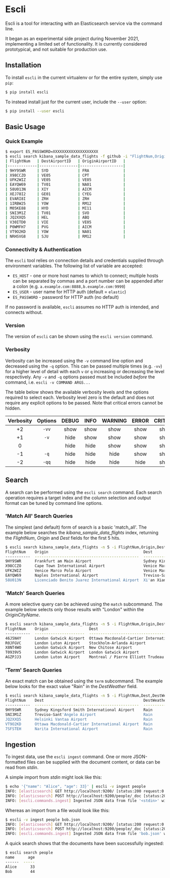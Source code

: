 # Escli

Escli is a tool for interacting with an Elasticsearch service via the command line.

It began as an experimental side project during November 2021, implementing a limited set of functionality.
It is currently considered prototypical, and not suitable for production use.


## Installation

To install `escli` in the current virtualenv or for the entire system, simply use `pip`:

```bash
$ pip install escli
```

To instead install just for the current user, include the `--user` option:

```bash
$ pip install --user escli
```


## Basic Usage

### Quick Example

```bash
$ export ES_PASSWORD=XXXXXXXXXXXXXXXXXXXX
$ escli search kibana_sample_data_flights -f github -i "FlightNum,OriginAirportID,DestAirportID" -n 15
| FlightNum   | DestAirportID   | OriginAirportID   |
|-------------|-----------------|-------------------|
| 9HY9SWR     | SYD             | FRA               |
| X98CCZO     | VE05            | CPT               |
| UFK2WIZ     | VE05            | VE05              |
| EAYQW69     | TV01            | NA01              |
| 58U013N     | XIY             | AICM              |
| XEJ78I2     | GE01            | CYEG              |
| EVARI8I     | ZRH             | ZRH               |
| 1IRBW25     | YOW             | RM12              |
| M05KE88     | HYD             | MI11              |
| SNI3M1Z     | TV01            | SVO               |
| JQ2XXQ5     | HEL             | ABQ               |
| V30ITD0     | VIE             | VE05              |
| P0WMFH7     | PVG             | AICM              |
| VT9O2KD     | YOW             | NA01              |
| NRHSVG8     | SJU             | RM12              |
```

### Connectivity & Authentication

The `escli` tool relies on connection details and credentials supplied through environment variables.
The following list of variable are accepted:
- `ES_HOST` - one or more host names to which to connect; multiple hosts can be separated by commas and a port number can be appended after a colon (e.g. `a.example.com:8888,b.example.com:9999`)
- `ES_USER` - user name for HTTP auth (default = `elastic`)
- `ES_PASSWORD` - password for HTTP auth (no default)

If no password is available, `escli` assumes no HTTP auth is intended, and connects without.


### Version

The version of `escli` can be shown using the `escli version` command.


### Verbosity

Verbosity can be increased using the `-v` command line option and decreased using the `-q` option.
This can be passed multiple times (e.g. `-vv`) for a higher level of detail with each `v` or `q` increasing or decreasing the level respectively.
Any `-v` and `-q` options passed must be included _before_ the command, i.e. `escli -v COMMAND ARGS...`

The table below shows the available verbosity levels and the options required to select each.
Verbosity level zero is the default and does not require any explicit options to be passed.
Note that critical errors cannot be hidden.

| Verbosity    | Options | DEBUG | INFO  | WARNING | ERROR | CRITICAL |
| :----------: | :-----: | :---: | :---: | :-----: | :---: | :------: |
| +2           | `-vv`   | show  | show  | show    | show  | show     |
| +1           | `-v`    | hide  | show  | show    | show  | show     |
|  0           |         | hide  | hide  | show    | show  | show     |
| -1           | `-q`    | hide  | hide  | hide    | show  | show     |
| -2           | `-qq`   | hide  | hide  | hide    | hide  | show     |


## Search

A search can be performed using the `escli search` command.
Each search operation requires a target index and the column selection and output format can be tuned by command line options.

### 'Match All' Search Queries

The simplest (and default) form of search is a basic 'match_all'.
The example below searches the _kibana_sample_data_flights_ index, returning the _FlightNum_, _Origin_ and _Dest_ fields for the first 5 hits.

```bash
$ escli search kibana_sample_data_flights -n 5 -i FlightNum,Origin,Dest
FlightNum    Origin                                          Dest
-----------  ----------------------------------------------  --------------------------------------------
9HY9SWR      Frankfurt am Main Airport                       Sydney Kingsford Smith International Airport
X98CCZO      Cape Town International Airport                 Venice Marco Polo Airport
UFK2WIZ      Venice Marco Polo Airport                       Venice Marco Polo Airport
EAYQW69      Naples International Airport                    Treviso-Sant'Angelo Airport
58U013N      Licenciado Benito Juarez International Airport  Xi'an Xianyang International Airport
```

### 'Match' Search Queries

A more selective query can be achieved using the `match` subcommand.
The example below selects only those results with "London" within the _OriginCityName_.

```bash
$ escli search kibana_sample_data_flights -n 5 -i FlightNum,Origin,Dest match OriginCityName=London
FlightNum    Origin                  Dest
-----------  ----------------------  -------------------------------------------------------
46J5N4Y      London Gatwick Airport  Ottawa Macdonald-Cartier International Airport
R0JFGVC      London Luton Airport    Stockholm-Arlanda Airport
X8NT4WO      London Gatwick Airport  New Chitose Airport
T0939V5      London Gatwick Airport  London Gatwick Airport
AGZPJJ3      London Luton Airport    Montreal / Pierre Elliott Trudeau International Airport
```

### 'Term' Search Queries

An exact match can be obtained using the `term` subcommand.
The example below looks for the exact value "Rain" in the _DestWeather_ field.

```bash
$ escli search kibana_sample_data_flights -n 5 -i FlightNum,Dest,DestWeather term DestWeather=Rain
FlightNum    Dest                                            DestWeather
-----------  ----------------------------------------------  -------------
9HY9SWR      Sydney Kingsford Smith International Airport    Rain
SNI3M1Z      Treviso-Sant'Angelo Airport                     Rain
JQ2XXQ5      Helsinki Vantaa Airport                         Rain
VT9O2KD      Ottawa Macdonald-Cartier International Airport  Rain
7SFSTEH      Narita International Airport                    Rain
```


## Ingestion

To ingest data, use the `escli ingest` command.
One or more JSON-formatted files can be supplied with the document content, or data can be read from _stdin_.

A simple import from _stdin_ might look like this:

```bash
$ echo '{"name": "Alice", "age": 33}' | escli -v ingest people
INFO: [elasticsearch] GET http://localhost:9200/ [status:200 request:0.002s]
INFO: [elasticsearch] POST http://localhost:9200/people/_doc [status:201 request:0.177s]
INFO: [escli.commands.ingest] Ingested JSON data from file '<stdin>' with result {...}
```

Whereas an import from a file would look like this:

```bash
$ escli -v ingest people bob.json
INFO: [elasticsearch] GET http://localhost:9200/ [status:200 request:0.002s]
INFO: [elasticsearch] POST http://localhost:9200/people/_doc [status:201 request:0.008s]
INFO: [escli.commands.ingest] Ingested JSON data from file 'bob.json' with result {...}
```

A quick search shows that the documents have been successfully ingested:

```bash
$ escli search people
name      age
------  -----
Alice      33
Bob        44
```
